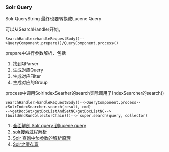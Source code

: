 ### Solr Query 

Solr QueryString 最终也要转换成Lucene Query

可以从SearchHandler开始，

```
SearchHandler>handleRequestBody()-->QueryComponent.prepare()/QueryComponent.process()
```
prepare中进行参数解析，包括
>
1. 找到QParser
2. 生成对应Query
3. 生成对应Filter
4. 生成对应的Group

process中调用SolrIndexSearher的search实际调用了IndexSearcher的search()

```
SearchHandler>handleRequestBody()-->QueryComponent.process-->SolrIndexSearcher.search(result, cmd)
-->getDocSet/getDocListAndSetNC/getDocListNC-->(buildAndRunCollectorChain)()--> super.search(query, collector)
```

>
1. [全面解剖 Solr query 到lucene query](http://blog.sina.com.cn/s/blog_4d58e3c001017ynp.html)
2. [solr搜索过程解析](http://blog.csdn.net/morningsun1990/article/details/48541465)
3. [Solr 查询中fq参数的解析原理](http://blog.sina.com.cn/s/blog_56fd58ab0100v3up.html)
4. [Solr之缓存篇](https://my.oschina.net/u/1026644/blog/123957)

